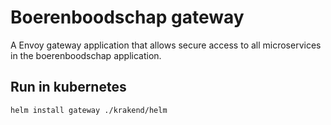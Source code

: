 # Boerenboodschap gateway

A Envoy gateway application that allows secure access to all microservices in the boerenboodschap application.

## Run in kubernetes

```bash
helm install gateway ./krakend/helm
```
